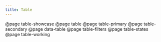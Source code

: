 ```yaml
---
title: Table
---
```


@page table-showcase
@page table
@page table-primary
@page table-secondary
@page data-table
@page table-filters
@page table-states
@page table-working
